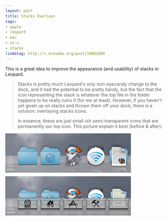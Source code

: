 ```yaml
---
layout: post
title: Stacks Overlays
tags:
- apple
- leopard
- mac
- os-x
- stacks
linkblog: http://t.ecksdee.org/post/19001860
---
```


This is a great idea to improve the appearance (and usability) of stacks in Leopard.

> Stacks is pretty much Leopard's only non-eyecandy change to the dock, and it had the potential to be pretty
> handy, but the fact that the icon representing the stack is whatever the top file in the folder happens to
> be really ruins it (for me at least). However, if you haven't yet given up on stacks and thrown them off
> your dock, there is a solution: overlaying stacks icons.
>
> In essence, these are just small-ish semi-transparent icons that are permanently our top icon. This picture
> explain it best (before & after):

<img src="/images/2007/stacks-overlay.jpg" alt="stacks-overlay.jpg" class="center border" />
